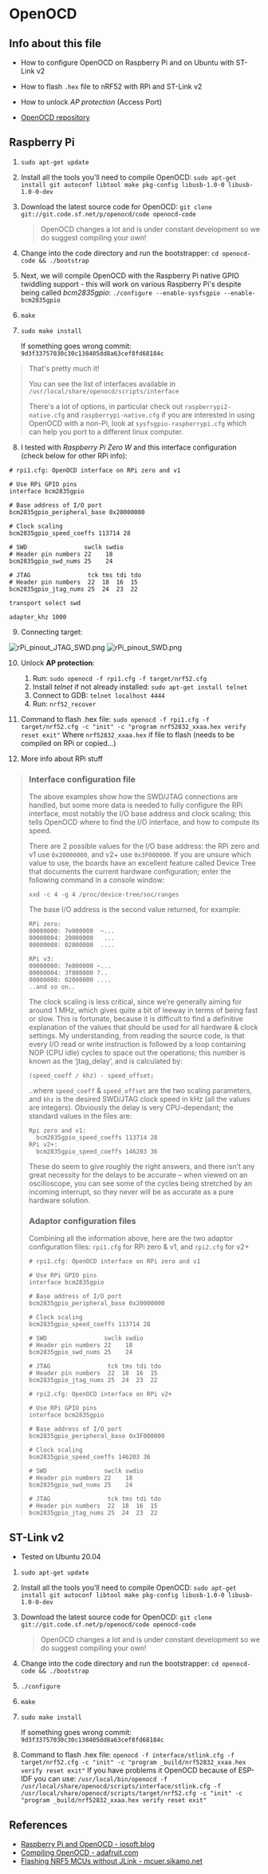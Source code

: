# OpenOCD
## Info about this file
- How to configure OpenOCD on Raspberry Pi and on Ubuntu with ST-Link v2
- How to flash `.hex` file to nRF52 with RPi and ST-Link v2
- How to unlock *AP protection* (Access Port)

- [OpenOCD repository](https://sourceforge.net/p/openocd/code/ci/master/tree/)
## Raspberry Pi
1. `sudo apt-get update`
2. Install all the tools you'll need to compile OpenOCD:
   `sudo apt-get install git autoconf libtool make pkg-config libusb-1.0-0 libusb-1.0-0-dev`
3. Download the latest source code for OpenOCD: `git clone git://git.code.sf.net/p/openocd/code openocd-code`
   > OpenOCD changes a lot and is under constant development so we do suggest compiling your own!
4. Change into the code directory and run the bootstrapper: `cd openocd-code && ./bootstrap`
5. Next, we will compile OpenOCD with the Raspberry Pi native GPIO twiddling support -
   this will work on various Raspberry Pi's despite being called *bcm2835gpio*:
   `./configure --enable-sysfsgpio --enable-bcm2835gpio`
6. `make`
7. `sudo make install`

   If something goes wrong commit: `9d3f33757030c30c138405dd8a63cef8fd68184c`
> That's pretty much it!
>
> You can see the list of interfaces available in `/usr/local/share/openocd/scripts/interface`
>
> There's a lot of options, in particular check out `raspberrypi2-native.cfg` and
> `raspberrypi-native.cfg` if you are interested in using OpenOCD with a non-Pi,
> look at `sysfsgpio-raspberrypi.cfg` which can help you port to a different linux computer.
8. I tested with *Raspberry Pi Zero W* and this interface configuration (check below for other
   RPi info):
```
# rpi1.cfg: OpenOCD interface on RPi zero and v1

# Use RPi GPIO pins
interface bcm2835gpio

# Base address of I/O port
bcm2835gpio_peripheral_base 0x20000000

# Clock scaling
bcm2835gpio_speed_coeffs 113714 28

# SWD                swclk swdio
# Header pin numbers 22    18
bcm2835gpio_swd_nums 25    24

# JTAG                tck tms tdi tdo
# Header pin numbers  22  18  16  15
bcm2835gpio_jtag_nums 25  24  23  22

transport select swd

adapter_khz 1000
```
9. Connecting target:

![rPi_pinout_JTAG_SWD.png](attachements/rPi_pinout_JTAG_SWD.png)
![rPi_pinout_SWD.png](attachements/rPi_pinout_SWD.png)

10. Unlock **AP protection**:
    1. Run: `sudo openocd -f rpi1.cfg -f target/nrf52.cfg`
    2. Install *telnet* if not already installed: `sudo apt-get install telnet`
    3. Connect to GDB: `telnet localhost 4444`
    4. Run: `nrf52_recover`

11. Command to flash .hex file: `sudo openocd -f rpi1.cfg -f target/nrf52.cfg -c "init" -c "program nrf52832_xxaa.hex verify reset exit"`
   Where `nrf52832_xxaa.hex` if file to flash (needs to be compiled on RPi or copied...)
12. More info about RPi stuff
> ### Interface configuration file
> The above examples show how the SWD/JTAG connections are handled, but some more data is needed
> to fully configure the RPi interface, most notably the I/O base address and clock scaling; this
> tells OpenOCD where to find the I/O interface, and how to compute its speed.
>
> There are 2 possible values for the I/O base address: the RPi zero and v1 use `0x20000000`,
> and v2+ use `0x3F000000`. If you are unsure which value to use, the boards have an excellent
> feature called Device Tree that documents the current hardware configuration; enter the
> following command in a console window:
> ```
> xxd -c 4 -g 4 /proc/device-tree/soc/ranges
> ```
> The base I/O address is the second value returned, for example:
> ```
> RPi zero:
> 00000000: 7e000000  ~...
> 00000004: 20000000   ...
> 00000008: 02000000  ....
> ```
> ```
> RPi v3:
> 00000000: 7e000000 ~...
> 00000004: 3f000000 ?..
> 00000008: 02000000 ....
> ..and so on..
> ```
> The clock scaling is less critical, since we’re generally aiming for around 1 MHz, which gives
> quite a bit of leeway in terms of being fast or slow. This is fortunate, because it is difficult
> to find a definitive explanation of the values that should be used for all hardware & clock
> settings. My understanding, from reading the source code, is that every I/O read or write
> instruction is followed by a loop containing NOP (CPU idle) cycles to space out the operations;
> this number is known as the ‘jtag_delay’, and is calculated by:
> ```
> (speed_coeff / khz) - speed_offset;
> ```
> ..where `speed_coeff` & `speed_offset` are the two scaling parameters, and `khz` is the desired
> SWD/JTAG clock speed in kHz (all the values are integers). Obviously the delay is very
> CPU-dependant; the standard values in the files are:
> ```
> Rpi zero and v1:
>   bcm2835gpio_speed_coeffs 113714 28
> RPi v2+:
>   bcm2835gpio_speed_coeffs 146203 36
> ```
> These do seem to give roughly the right answers, and there isn’t any great necessity for the
> delays to be accurate – when viewed on an oscilloscope, you can see some of the cycles being
> stretched by an incoming interrupt, so they never will be as accurate as a pure hardware solution.
>
> ### Adaptor configuration files
> Combining all the information above, here are the two adaptor configuration files: `rpi1.cfg`
> for RPi zero & v1, and `rpi2.cfg` for v2+
>
> ```
> # rpi1.cfg: OpenOCD interface on RPi zero and v1
>
> # Use RPi GPIO pins
> interface bcm2835gpio
>
> # Base address of I/O port
> bcm2835gpio_peripheral_base 0x20000000
>
> # Clock scaling
> bcm2835gpio_speed_coeffs 113714 28
>
> # SWD                swclk swdio
> # Header pin numbers 22    18
> bcm2835gpio_swd_nums 25    24
>
> # JTAG                tck tms tdi tdo
> # Header pin numbers  22  18  16  15
> bcm2835gpio_jtag_nums 25  24  23  22
> ```
>
> ```
> # rpi2.cfg: OpenOCD interface on RPi v2+
>
> # Use RPi GPIO pins
> interface bcm2835gpio
>
> # Base address of I/O port
> bcm2835gpio_peripheral_base 0x3F000000
>
> # Clock scaling
> bcm2835gpio_speed_coeffs 146203 36
>
> # SWD                swclk swdio
> # Header pin numbers 22    18
> bcm2835gpio_swd_nums 25    24
>
> # JTAG                tck tms tdi tdo
> # Header pin numbers  22  18  16  15
> bcm2835gpio_jtag_nums 25  24  23  22
> ```

## ST-Link v2
- Tested on Ubuntu 20.04
1. `sudo apt-get update`
2. Install all the tools you'll need to compile OpenOCD:
   `sudo apt-get install git autoconf libtool make pkg-config libusb-1.0-0 libusb-1.0-0-dev`
3. Download the latest source code for OpenOCD: `git clone git://git.code.sf.net/p/openocd/code openocd-code`
   > OpenOCD changes a lot and is under constant development so we do suggest compiling your own!
4. Change into the code directory and run the bootstrapper: `cd openocd-code && ./bootstrap`
5. `./configure`
6. `make`
7. `sudo make install`

   If something goes wrong commit: `9d3f33757030c30c138405dd8a63cef8fd68184c`
8. Command to flash .hex file: `openocd -f interface/stlink.cfg -f target/nrf52.cfg -c "init" -c "program _build/nrf52832_xxaa.hex verify reset exit"`
   If you have problems it OpenOCD because of ESP-IDF you can use: `/usr/local/bin/openocd -f /usr/local/share/openocd/scripts/interface/stlink.cfg -f /usr/local/share/openocd/scripts/target/nrf52.cfg -c "init" -c "program _build/nrf52832_xxaa.hex verify reset exit"`


## References
- [Raspberry Pi and OpenOCD - iosoft.blog](https://iosoft.blog/2019/01/28/raspberry-pi-openocd/)
- [Compiling OpenOCD - adafruit.com](https://learn.adafruit.com/programming-microcontrollers-using-openocd-on-raspberry-pi/compiling-openocd)
- [Flashing NRF5 MCUs without JLink - mcuer.sikamo.net](https://mcuer.sikamo.net/blog/flashing-nrf5-without-jlink/)